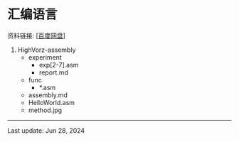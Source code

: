 # 汇编语言
资料链接: [[百度网盘](https://pan.baidu.com/s/1lYX3JYTSGQiuCHHSD8Tecw?pwd=6lw6)]

1. HighVorz-assembly
    - experiment
        - exp[2-7].asm
        - report.md
    - func
        - *.asm
    - assembly.md
    - HelloWorld.asm
    - method.jpg
---
Last update: Jun 28, 2024